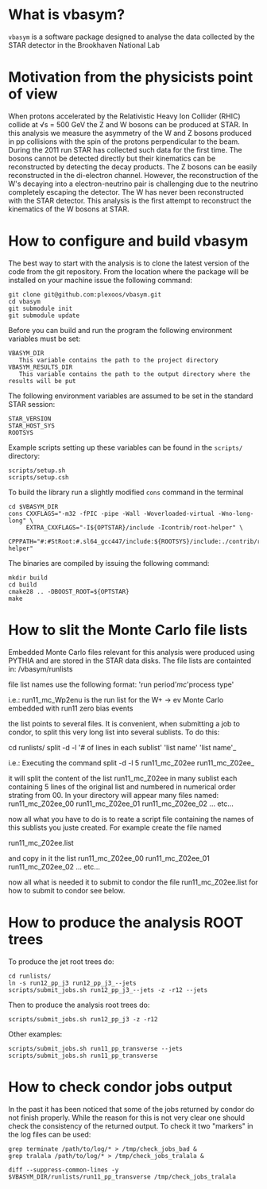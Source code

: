 
What is vbasym?
===============

`vbasym` is a software package designed to analyse the data collected by the
STAR detector in the Brookhaven National Lab


Motivation from the physicists point of view
============================================

When protons accelerated by the Relativistic Heavy Ion Collider (RHIC) collide
at &radic;s = 500 GeV the Z and W bosons can be produced at STAR. In this
analysis we measure the asymmetry of the W and Z bosons produced in pp
collisions with the spin of the protons perpendicular to the beam. During the
2011 run STAR has collected such data for the first time. The bosons cannot be
detected directly but their kinematics can be reconstructed by detecting the
decay products. The Z bosons can be easily reconstructed in the di-electron
channel. However, the reconstruction of the W's decaying into a
electron-neutrino pair is challenging due to the neutrino completely escaping
the detector. The W has never been reconstructed with the STAR detector. This
analysis is the first attempt to reconstruct the kinematics of the W bosons at
STAR. 


How to configure and build vbasym
=================================

The best way to start with the analysis is to clone the latest version of the
code from the git repository. From the location where the package will be
installed on your machine issue the following command:

    git clone git@github.com:plexoos/vbasym.git
    cd vbasym
    git submodule init
    git submodule update

Before you can build and run the program the following environment variables must
be set:

    VBASYM_DIR
       This variable contains the path to the project directory
    VBASYM_RESULTS_DIR
       This variable contains the path to the output directory where the results will be put

The following environment variables are assumed to be set in the standard STAR
session:

    STAR_VERSION
    STAR_HOST_SYS
    ROOTSYS

Example scripts setting up these variables can be found in the `scripts/`
directory:

    scripts/setup.sh
    scripts/setup.csh

To build the library run a slightly modified `cons` command in the terminal

    cd $VBASYM_DIR
    cons CXXFLAGS="-m32 -fPIC -pipe -Wall -Woverloaded-virtual -Wno-long-long" \
         EXTRA_CXXFLAGS="-I${OPTSTAR}/include -Icontrib/root-helper" \
         CPPPATH="#:#StRoot:#.sl64_gcc447/include:${ROOTSYS}/include:./contrib/root-helper"

The binaries are compiled by issuing the following command:

    mkdir build
    cd build
    cmake28 .. -DBOOST_ROOT=${OPTSTAR}
    make

How to slit the Monte Carlo file lists
======================================

Embedded Monte Carlo files relevant for this analysis were produced using PYTHIA 
and are stored in the STAR data disks. The file lists are containted in:
/vbasym/runlists

file list names use the following format:
'run period'_mc_'process type' 

i.e.: run11_mc_Wp2enu  is the run list for the W+ -> ev Monte Carlo embedded with run11 zero bias events

the list points to several files. It is convenient, when submitting a job to condor, to split this very
long list into several sublists. To do this:

   cd runlists/
   split -d -l '# of lines in each sublist' 'list name' 'list name'_

i.e.: Executing the command
   split -d -l 5 run11_mc_Z02ee run11_mc_Z02ee_ 

it will split the content of the list run11_mc_Z02ee in many sublist each containing 5 lines of the original
list and numbered in numerical order strating from 00. In your directory will appear many files named:
   run11_mc_Z02ee_00 
   run11_mc_Z02ee_01 
   run11_mc_Z02ee_02 
   ... etc...

now all what you have to do is to reate a script file containing the names of this sublists you juste created.
For example create the file named 

   run11_mc_Z02ee.list 

and copy in it the list 
   run11_mc_Z02ee_00 
   run11_mc_Z02ee_01 
   run11_mc_Z02ee_02 
   ... etc...

now all what is needed it to submit to condor the file run11_mc_Z02ee.list 
for how to submit to condor see below.


How to produce the analysis ROOT trees
======================================

To produce the jet root trees do:

    cd runlists/
    ln -s run12_pp_j3 run12_pp_j3_--jets
    scripts/submit_jobs.sh run12_pp_j3_--jets -z -r12 --jets

Then to produce the analysis root trees do:

    scripts/submit_jobs.sh run12_pp_j3 -z -r12

Other examples:

    scripts/submit_jobs.sh run11_pp_transverse --jets
    scripts/submit_jobs.sh run11_pp_transverse


How to check condor jobs output
===============================

In the past it has been noticed that some of the jobs returned by condor do not
finish properly. While the reason for this is not very clear one should check
the consistency of the returned output. To check it two "markers" in the log
files can be used:

    grep terminate /path/to/log/* > /tmp/check_jobs_bad &
    grep tralala /path/to/log/* > /tmp/check_jobs_tralala &

    diff --suppress-common-lines -y $VBASYM_DIR/runlists/run11_pp_transverse /tmp/check_jobs_tralala



